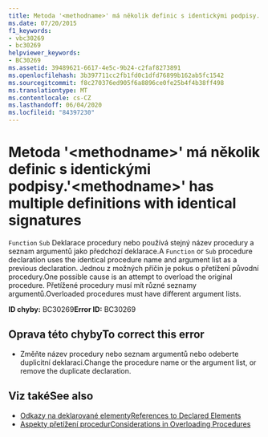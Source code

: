 ```yaml
---
title: Metoda '<methodname>' má několik definic s identickými podpisy.
ms.date: 07/20/2015
f1_keywords:
- vbc30269
- bc30269
helpviewer_keywords:
- BC30269
ms.assetid: 39489621-6617-4e5c-9b24-c2faf8273891
ms.openlocfilehash: 3b397711cc2fb1fd0c1dfd76899b162ab5fc1542
ms.sourcegitcommit: f8c270376ed905f6a8896ce0fe25b4f4b38ff498
ms.translationtype: MT
ms.contentlocale: cs-CZ
ms.lasthandoff: 06/04/2020
ms.locfileid: "84397230"
---
```

# <a name="methodname-has-multiple-definitions-with-identical-signatures"></a><span data-ttu-id="4c0b0-102">Metoda '\<methodname>' má několik definic s identickými podpisy.</span><span class="sxs-lookup"><span data-stu-id="4c0b0-102">'\<methodname>' has multiple definitions with identical signatures</span></span>
<span data-ttu-id="4c0b0-103">`Function` `Sub` Deklarace procedury nebo používá stejný název procedury a seznam argumentů jako předchozí deklarace.</span><span class="sxs-lookup"><span data-stu-id="4c0b0-103">A `Function` or `Sub` procedure declaration uses the identical procedure name and argument list as a previous declaration.</span></span> <span data-ttu-id="4c0b0-104">Jednou z možných příčin je pokus o přetížení původní procedury.</span><span class="sxs-lookup"><span data-stu-id="4c0b0-104">One possible cause is an attempt to overload the original procedure.</span></span> <span data-ttu-id="4c0b0-105">Přetížené procedury musí mít různé seznamy argumentů.</span><span class="sxs-lookup"><span data-stu-id="4c0b0-105">Overloaded procedures must have different argument lists.</span></span>  
  
 <span data-ttu-id="4c0b0-106">**ID chyby:** BC30269</span><span class="sxs-lookup"><span data-stu-id="4c0b0-106">**Error ID:** BC30269</span></span>  
  
## <a name="to-correct-this-error"></a><span data-ttu-id="4c0b0-107">Oprava této chyby</span><span class="sxs-lookup"><span data-stu-id="4c0b0-107">To correct this error</span></span>  
  
- <span data-ttu-id="4c0b0-108">Změňte název procedury nebo seznam argumentů nebo odeberte duplicitní deklaraci.</span><span class="sxs-lookup"><span data-stu-id="4c0b0-108">Change the procedure name or the argument list, or remove the duplicate declaration.</span></span>  
  
## <a name="see-also"></a><span data-ttu-id="4c0b0-109">Viz také</span><span class="sxs-lookup"><span data-stu-id="4c0b0-109">See also</span></span>

- [<span data-ttu-id="4c0b0-110">Odkazy na deklarované elementy</span><span class="sxs-lookup"><span data-stu-id="4c0b0-110">References to Declared Elements</span></span>](../../programming-guide/language-features/declared-elements/references-to-declared-elements.md)
- [<span data-ttu-id="4c0b0-111">Aspekty přetížení procedur</span><span class="sxs-lookup"><span data-stu-id="4c0b0-111">Considerations in Overloading Procedures</span></span>](../../programming-guide/language-features/procedures/considerations-in-overloading-procedures.md)
